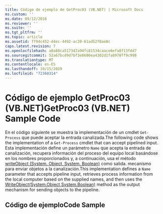 ```yaml
---
title: Código de ejemplo de GetProc03 (VB.NET) | Microsoft Docs
ms.custom: ''
ms.date: 09/12/2016
ms.reviewer: ''
ms.suite: ''
ms.tgt_pltfrm: ''
ms.topic: article
ms.assetid: ff94c452-d4ec-4492-ac20-61ad52f8ae8c
caps.latest.revision: 7
ms.openlocfilehash: a0a88ca517347a94fc81534caace6efa0f13fdd7
ms.sourcegitcommit: 52a67bcd9d7bf3e8600ea4302d1fa8970ff9c998
ms.translationtype: MT
ms.contentlocale: es-ES
ms.lasthandoff: 10/15/2019
ms.locfileid: "72360314"
---
```

# <a name="getproc03-vbnet-sample-code"></a><span data-ttu-id="2f3cf-102">Código de ejemplo GetProc03 (VB.NET)</span><span class="sxs-lookup"><span data-stu-id="2f3cf-102">GetProc03 (VB.NET) Sample Code</span></span>

<span data-ttu-id="2f3cf-103">En el código siguiente se muestra la implementación de un cmdlet `Get-Process` que puede aceptar la entrada canalizada.</span><span class="sxs-lookup"><span data-stu-id="2f3cf-103">The following code shows the implementation of a `Get-Process` cmdlet that can accept pipelined input.</span></span> <span data-ttu-id="2f3cf-104">Esta implementación define un parámetro `Name` que acepta la entrada de canalización, recupera información del proceso del equipo local basándose en los nombres proporcionados y, a continuación, usa el método [writeObject (System. Object, System. Boolean)](/dotnet/api/system.management.automation.cmdlet.writeobject?view=pscore-6.2.0#System_Management_Automation_Cmdlet_WriteObject_System_Object_System_Boolean_) como salida. mecanismo para enviar objetos a la canalización.</span><span class="sxs-lookup"><span data-stu-id="2f3cf-104">This implementation defines a `Name` parameter that accepts pipeline input, retrieves process information from the local computer based on the supplied names, and then uses the [WriteObject(System.Object,System.Boolean)](/dotnet/api/system.management.automation.cmdlet.writeobject?view=pscore-6.2.0#System_Management_Automation_Cmdlet_WriteObject_System_Object_System_Boolean_) method as the output mechanism for sending objects to the pipeline.</span></span>

## <a name="code-sample"></a><span data-ttu-id="2f3cf-105">Código de ejemplo</span><span class="sxs-lookup"><span data-stu-id="2f3cf-105">Code Sample</span></span>

<!-- TODO!!!: review snippet reference  [!CODE [Msh_samplesgetproc03#getproc03vbAll](Msh_samplesgetproc03#getproc03vbAll)]  -->
